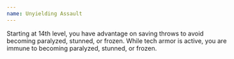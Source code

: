 ```yaml
---
name: Unyielding Assault
---
```

Starting at 14th level, you have advantage on saving throws to avoid becoming paralyzed, stunned, or frozen.
While tech armor is active, you are immune to becoming paralyzed, stunned, or frozen.
